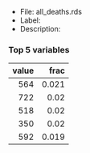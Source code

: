 

* File: all_deaths.rds
* Label: 
* Description: 

### Top 5 variables
|   value |   frac |
|--------:|-------:|
|     564 |  0.021 |
|     722 |  0.02  |
|     518 |  0.02  |
|     350 |  0.02  |
|     592 |  0.019 |
        